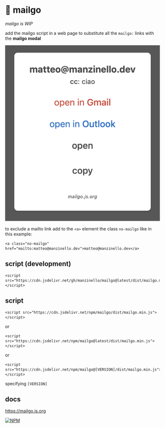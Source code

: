 # 💌 mailgo

_mailgo is WIP_

add the mailgo script in a web page to substitute all the `mailgo:` links with the **mailgo modal**

![mailgo modal](/assets/img/screen-1.png)

to exclude a mailto link add to the `<a>` element the class `no-mailgo` like in this example:

```
<a class="no-mailgo" href="mailto:matteo@manzinello.dev">matteo@manzinello.dev</a>
```

## script (development)

```
<script src="https://cdn.jsdelivr.net/gh/manzinello/mailgo@latest/dist/mailgo.min.js"></script>
```

## script

```
<script src="https://cdn.jsdelivr.net/npm/mailgo/dist/mailgo.min.js"></script>
```

or

```
<script src="https://cdn.jsdelivr.net/npm/mailgo@latest/dist/mailgo.min.js"></script>
```

or

```
<script src="https://cdn.jsdelivr.net/npm/mailgo@[VERSION]/dist/mailgo.min.js"></script>
```

specifying `[VERSION]`

## docs

<https://mailgo.js.org>

[![NPM](https://nodei.co/npm/mailgo.png)](https://nodei.co/npm/mailgo/)
